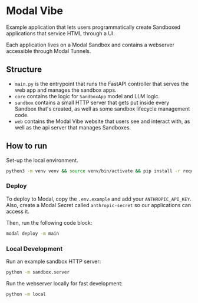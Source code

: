 # Modal Vibe
Example application that lets users programmatically create Sandboxed applications that service HTML through a UI.

Each application lives on a Modal Sandbox and contains a webserver accessible through Modal Tunnels.


## Structure
- `main.py` is the entrypoint that runs the FastAPI controller that serves the web app and manages the sandbox apps.
- `core` contains the logic for `SandboxApp` model and LLM logic.
- `sandbox` contains a small HTTP server that gets put inside every Sandbox that's created, as well as some sandbox lifecycle management code.
- `web` contains the Modal Vibe website that users see and interact with, as well as the api server that manages Sandboxes.


## How to run
Set-up the local environment.

```bash
python3 -m venv venv && source venv/bin/activate && pip install -r requirements.dev.txt
```

### Deploy
To deploy to Modal, copy the `.env.example` and add your `ANTHROPIC_API_KEY`. Also, create a Modal Secret called `anthropic-secret` so our applications can access it.

Then, run the following code block:

```bash
modal deploy -m main
```

### Local Development

Run an example sandbox HTTP server:
```bash
python -m sandbox.server
```

Run the webserver locally for fast development:
```bash
python -m local
```

